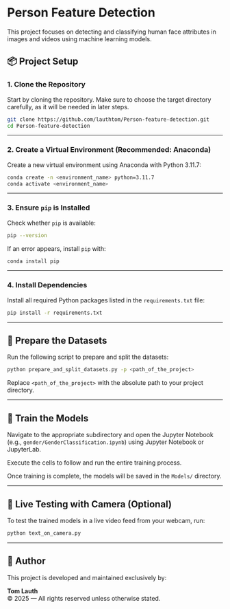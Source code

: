 # Person Feature Detection

This project focuses on detecting and classifying human face attributes in images and videos using machine learning models.

## 📦 Project Setup

### 1. Clone the Repository

Start by cloning the repository. Make sure to choose the target directory carefully, as it will be needed in later steps.

```bash
git clone https://github.com/lauthtom/Person-feature-detection.git
cd Person-feature-detection
```

---

### 2. Create a Virtual Environment (Recommended: Anaconda)

Create a new virtual environment using Anaconda with Python 3.11.7:

```bash
conda create -n <environment_name> python=3.11.7
conda activate <environment_name>
```

---

### 3. Ensure `pip` is Installed

Check whether `pip` is available:

```bash
pip --version
```

If an error appears, install `pip` with:

```bash
conda install pip
```

---

### 4. Install Dependencies

Install all required Python packages listed in the `requirements.txt` file:

```bash
pip install -r requirements.txt
```

---

## 📂 Prepare the Datasets

Run the following script to prepare and split the datasets:

```bash
python prepare_and_split_datasets.py -p <path_of_the_project>
```

Replace `<path_of_the_project>` with the absolute path to your project directory.

---

## 🧠 Train the Models

Navigate to the appropriate subdirectory and open the Jupyter Notebook (e.g., `gender/GenderClassification.ipynb`) using Jupyter Notebook or JupyterLab.

Execute the cells to follow and run the entire training process.

Once training is complete, the models will be saved in the `Models/` directory.

---

## 🎥 Live Testing with Camera (Optional)

To test the trained models in a live video feed from your webcam, run:

```bash
python text_on_camera.py
```

---

## 👤 Author

This project is developed and maintained exclusively by:

**Tom Lauth**  
© 2025 — All rights reserved unless otherwise stated.
